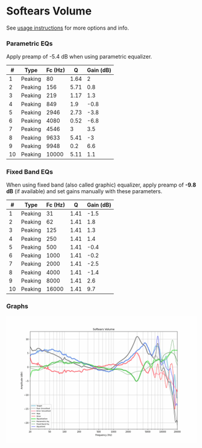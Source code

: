 # Softears Volume
See [usage instructions](https://github.com/jaakkopasanen/AutoEq#usage) for more options and info.

### Parametric EQs
Apply preamp of -5.4 dB when using parametric equalizer.

|   # | Type    |   Fc (Hz) |    Q |   Gain (dB) |
|-----|---------|-----------|------|-------------|
|   1 | Peaking |        80 | 1.64 |         2   |
|   2 | Peaking |       156 | 5.71 |         0.8 |
|   3 | Peaking |       219 | 1.17 |         1.3 |
|   4 | Peaking |       849 | 1.9  |        -0.8 |
|   5 | Peaking |      2946 | 2.73 |        -3.8 |
|   6 | Peaking |      4080 | 0.52 |        -6.8 |
|   7 | Peaking |      4546 | 3    |         3.5 |
|   8 | Peaking |      9633 | 5.41 |        -3   |
|   9 | Peaking |      9948 | 0.2  |         6.6 |
|  10 | Peaking |     10000 | 5.11 |         1.1 |

### Fixed Band EQs
When using fixed band (also called graphic) equalizer, apply preamp of **-9.8 dB** (if available) and set gains manually with these parameters.

|   # | Type    |   Fc (Hz) |    Q |   Gain (dB) |
|-----|---------|-----------|------|-------------|
|   1 | Peaking |        31 | 1.41 |        -1.5 |
|   2 | Peaking |        62 | 1.41 |         1.8 |
|   3 | Peaking |       125 | 1.41 |         1.3 |
|   4 | Peaking |       250 | 1.41 |         1.4 |
|   5 | Peaking |       500 | 1.41 |        -0.4 |
|   6 | Peaking |      1000 | 1.41 |        -0.2 |
|   7 | Peaking |      2000 | 1.41 |        -2.5 |
|   8 | Peaking |      4000 | 1.41 |        -1.4 |
|   9 | Peaking |      8000 | 1.41 |         2.6 |
|  10 | Peaking |     16000 | 1.41 |         9.7 |

### Graphs
![](./Softears%20Volume.png)
